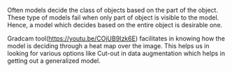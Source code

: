 Often models decide the class of objects based on the part of the object. 
These type of models fail when only part of object is visible to the model. 
Hence, a model which decides based on the entire object is desirable one. 

Gradcam tool(https://youtu.be/COjUB9Izk6E) facilitates in knowing how the model is deciding through a heat map over the image.
This helps us in looking for various options like Cut-out in data augmentation which helps in getting out a generalized model.
